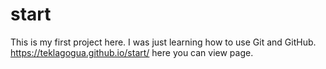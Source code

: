 # start
This is my first project here. I was just learning how to use Git and GitHub.
https://teklagogua.github.io/start/ here you can view page.
